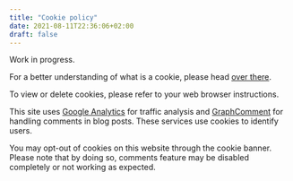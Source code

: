 ```yaml
---
title: "Cookie policy"
date: 2021-08-11T22:36:06+02:00
draft: false
---
```


Work in progress.

For a better understanding of what is a cookie, please head [over there](https://www.allaboutcookies.org/cookies/).

To view or delete cookies, please refer to your web browser instructions.

This site uses [Google Analytics](https://analytics.google.com/analytics/web/provision/#/provision) for traffic analysis and [GraphComment](https://graphcomment.com/en/) for handling comments in blog posts. These services use cookies to identify users.

You may opt-out of cookies on this website through the cookie banner. Please note that by doing so, comments feature may be disabled completely or not working as expected.